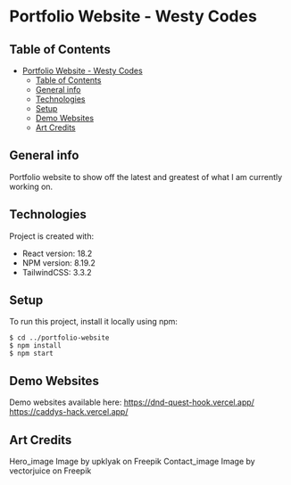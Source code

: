 # Portfolio Website - Westy Codes

## Table of Contents

-   [Portfolio Website - Westy Codes](#portfolio-website---westy-codes)
    -   [Table of Contents](#table-of-contents)
    -   [General info](#general-info)
    -   [Technologies](#technologies)
    -   [Setup](#setup)
    -   [Demo Websites](#demo-websites)
    -   [Art Credits](#art-credits)

## General info

Portfolio website to show off the latest and greatest of what I am currently working on.

## Technologies

Project is created with:

-   React version: 18.2
-   NPM version: 8.19.2
-   TailwindCSS: 3.3.2

## Setup

To run this project, install it locally using npm:

```
$ cd ../portfolio-website
$ npm install
$ npm start

```

## Demo Websites

Demo websites available here:
<https://dnd-quest-hook.vercel.app/>
<https://caddys-hack.vercel.app/>

## Art Credits

Hero_image Image by upklyak on Freepik
Contact_image Image by vectorjuice on Freepik
